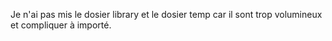 Je n'ai pas mis le dosier library et le dosier temp car il sont trop volumineux et compliquer à importé.

